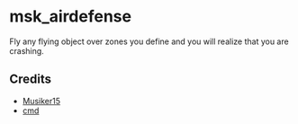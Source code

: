 # msk_airdefense
Fly any flying object over zones you define and you will realize that you are crashing. 

## Credits
* [Musiker15](https://github.com/Musiker15)
* [cmd](https://github.com/msk-cmd)
